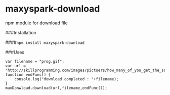 # maxyspark-download
npm module for download file

###Installation

####`npm install maxyspark-download`

###Uses 

```const maxDonwload = require('maxyspark-download');
var filename = "prog.gif";
var url = "http://skillprogramming.com/images/pictuers/how_many_of_you_get_the_same_feeling.gif";`
function endFunc() {
    console.log("download completed : "+filename);
}
maxDonwload.download(url,filename,endFunc());
```
